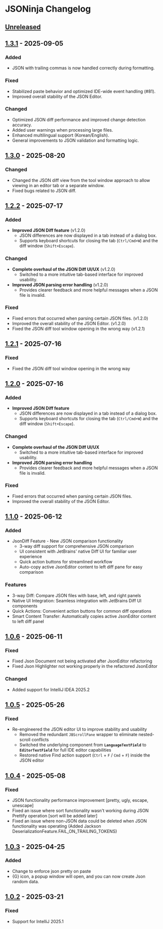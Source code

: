 <!-- Keep a Changelog guide -> https://keepachangelog.com -->

# JSONinja Changelog

## [Unreleased]

## [1.3.1] - 2025-09-05

### Added

- JSON with trailing commas is now handled correctly during formatting.

### Fixed

- Stabilized paste behavior and optimized IDE-wide event handling (#81).
- Improved overall stability of the JSON Editor.

### Changed

- Optimized JSON diff performance and improved change detection accuracy.
- Added user warnings when processing large files.
- Enhanced multilingual support (Korean/English).
- General improvements to JSON validation and formatting logic.

## [1.3.0] - 2025-08-20

### Changed

- Changed the JSON diff view from the tool window approach to allow viewing in an editor tab or a separate window.
- Fixed bugs related to JSON diff.

## [1.2.2] - 2025-07-17

### Added

- **Improved JSON Diff feature** (v1.2.0)
  - JSON differences are now displayed in a tab instead of a dialog box.
  - Supports keyboard shortcuts for closing the tab (`Ctrl/Cmd+W`) and the diff window (`Shift+Escape`).

### Changed

- **Complete overhaul of the JSON Diff UI/UX** (v1.2.0)
  - Switched to a more intuitive tab-based interface for improved usability.
- **Improved JSON parsing error handling** (v1.2.0)
  - Provides clearer feedback and more helpful messages when a JSON file is invalid.

### Fixed

- Fixed errors that occurred when parsing certain JSON files. (v1.2.0)
- Improved the overall stability of the JSON Editor. (v1.2.0)
- Fixed the JSON diff tool window opening in the wrong way (v1.2.1)

## [1.2.1] - 2025-07-16

### Fixed

- Fixed the JSON diff tool window opening in the wrong way

## [1.2.0] - 2025-07-16

### Added

- **Improved JSON Diff feature**
  - JSON differences are now displayed in a tab instead of a dialog box.
  - Supports keyboard shortcuts for closing the tab (`Ctrl/Cmd+W`) and the diff window (`Shift+Escape`).

### Changed

- **Complete overhaul of the JSON Diff UI/UX**
  - Switched to a more intuitive tab-based interface for improved usability.
- **Improved JSON parsing error handling**
  - Provides clearer feedback and more helpful messages when a JSON file is invalid.

### Fixed

- Fixed errors that occurred when parsing certain JSON files.
- Improved the overall stability of the JSON Editor.

## [1.1.0] - 2025-06-12

### Added

- JsonDiff Feature - New JSON comparison functionality 
  - 3-way diff support for comprehensive JSON comparison 
  - UI consistent with JetBrains' native Diff UI for familiar user experience 
  - Quick action buttons for streamlined workflow 
  - Auto-copy active JsonEditor content to left diff pane for easy comparison

### Features

- 3-way Diff: Compare JSON files with base, left, and right panels
- Native UI Integration: Seamless integration with JetBrains Diff UI components
- Quick Actions: Convenient action buttons for common diff operations
- Smart Content Transfer: Automatically copies active JsonEditor content to left diff panel

## [1.0.6] - 2025-06-11

### Fixed

- Fixed Json Document not being activated after JsonEditor refactoring
- Fixed Json Highlighter not working properly in the refactored JsonEditor

### Changed

- Added support for IntelliJ IDEA 2025.2

## [1.0.5] - 2025-05-26

### Fixed

- Re-engineered the JSON editor UI to improve stability and usability
    - Removed the redundant `JBScrollPane` wrapper to eliminate nested-scroll conflicts
    - Switched the underlying component from **`LanguageTextField`** to **`EditorTextField`** for full IDE editor
      capabilities
    - Restored native Find action support (`Ctrl` + `F` / `Cmd` + `F`) inside the JSON editor

## [1.0.4] - 2025-05-08

### Fixed

- JSON functionality performance improvement [pretty, ugly, escape, unescape]
- Fixed an issue where sort functionality wasn't working during JSON Prettify operation [sort will be added later]
- Fixed an issue where non-JSON data could be deleted when JSON functionality was operating (Added Jackson
  DeserializationFeature.FAIL_ON_TRAILING_TOKENS)

## [1.0.3] - 2025-04-25

### Added

- Change to enforce json pretty on paste
- {G} icon, a popup window will open, and you can now create Json random data.

## [1.0.2] - 2025-03-21

### Fixed

- Support for IntelliJ 2025.1

[Unreleased]: https://github.com/buYoung/intellij-jsoninja/compare/v1.3.1...HEAD
[1.3.1]: https://github.com/buYoung/intellij-jsoninja/compare/v1.3.0...v1.3.1
[1.3.0]: https://github.com/buYoung/intellij-jsoninja/compare/v1.2.2...v1.3.0
[1.2.2]: https://github.com/buYoung/intellij-jsoninja/compare/v1.2.1...v1.2.2
[1.2.1]: https://github.com/buYoung/intellij-jsoninja/compare/v1.2.0...v1.2.1
[1.2.0]: https://github.com/buYoung/intellij-jsoninja/compare/v1.1.0...v1.2.0
[1.1.0]: https://github.com/buYoung/intellij-jsoninja/compare/v1.0.6...v1.1.0
[1.0.6]: https://github.com/buYoung/intellij-jsoninja/compare/v1.0.5...v1.0.6
[1.0.5]: https://github.com/buYoung/intellij-jsoninja/compare/v1.0.4...v1.0.5
[1.0.4]: https://github.com/buYoung/intellij-jsoninja/compare/v1.0.3...v1.0.4
[1.0.3]: https://github.com/buYoung/intellij-jsoninja/compare/v1.0.2...v1.0.3
[1.0.2]: https://github.com/buYoung/intellij-jsoninja/commits/v1.0.2
